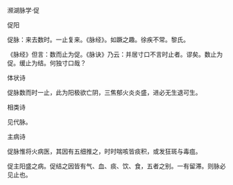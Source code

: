 濒湖脉学·促

促阳

促脉：来去数时。一止复来。《脉经》。如蹶之趣。徐疾不常。黎氏。

《脉经》但言：数而止为促。《脉诀》乃云：并居寸口不言时止者。谬矣。数止为促。缓止为结。何独寸口哉？

体状诗

促脉数而时一止，此为阳极欲亡阴，三焦郁火炎炎盛，进必无生退可生。

相类诗

见代脉。

主病诗

促脉惟将火病医，其因有五细推之，时时喘咳皆痰积，或发狂斑与毒疽。

促主阳盛之病。促结之因皆有气、血、痰、饮、食，五者之别。一有留滞。则脉必见止也。

